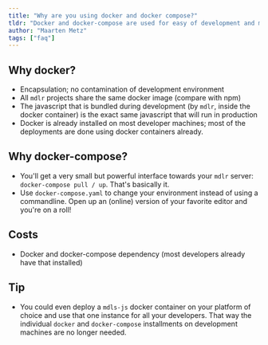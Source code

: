 ```yaml
---
title: "Why are you using docker and docker compose?"
tldr: "Docker and docker-compose are used for easy of development and maintenance"
author: "Maarten Metz"
tags: ["faq"]
---
```


## Why docker?

- Encapsulation; no contamination of development environment
- All `mdlr` projects share the same docker image (compare with npm)
- The javascript that is bundled during development (by `mdlr`, inside the docker container) is the exact same javascript that will run in production
- Docker is already installed on most developer machines; most of the deployments are done using docker containers already.

## Why docker-compose?

- You'll get a very small but powerful interface towards your `mdlr` server: `docker-compose pull / up`. That's basically it. 
- Use `docker-compose.yaml` to change your environment instead of using a commandline. Open up an (online) version of your favorite editor and you're on a roll!

## Costs

- Docker and docker-compose dependency (most developers already have that installed)

## Tip

- You could even deploy a `mdls-js` docker container on your platform of choice and use that one instance for all your developers. That way the individual `docker` and `docker-compose` installments on development machines are no longer needed.
